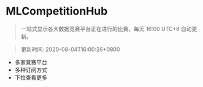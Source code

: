 # MLCompetitionHub

> 一站式显示各大数据竞赛平台正在进行的比赛，每天 16:00 UTC+8 自动更新。
  
> 更新时间: 2020-08-04T16:00:26+0800 

* 多家竞赛平台
* 多种订阅方式
* 下拉查看更多